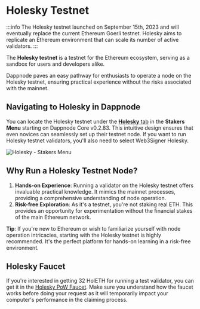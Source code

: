 # Holesky Testnet

:::info
The Holesky testnet launched on September 15th, 2023 and will eventually replace the current Ethereum Goerli testnet. Holesky aims to replicate an Ethereum environment that can scale its number of active validators.
:::

The **Holesky testnet** is a testnet for the Ethereum ecosystem, serving as a sandbox for users and developers alike. 

Dappnode paves an easy pathway for enthusiasts to operate a node on the Holesky testnet, ensuring practical experience without the risks associated with the mainnet.

## Navigating to Holesky in Dappnode

You can locate the Holesky testnet under the [**Holesky** tab](http://my.dappnode/stakers/holesky) in the **Stakers Menu** starting on Dappnode Core v0.2.83. This intuitive design ensures that even novices can seamlessly set up their testnet node. If you want to run Holesky testnet validators, you'll also need to select Web3Signer Holesky.

![Holesky - Stakers Menu](/img/holesky-stakers.png)

## Why Run a Holesky Testnet Node?

1. **Hands-on Experience**: Running a validator on the Holesky testnet offers invaluable practical knowledge. It mimics the mainnet processes, providing a comprehensive understanding of node operation.
2. **Risk-free Exploration**: As it's a testnet, you're not staking real ETH. This provides an opportunity for experimentation without the financial stakes of the main Ethereum network.

**Tip**: If you're new to Ethereum or wish to familiarize yourself with node operation intricacies, starting with the Holesky testnet is highly recommended. It's the perfect platform for hands-on learning in a risk-free environment.

## Holesky Faucet
If you're interested in getting 32 HolETH for running a test validator, you can get it in the [Holesky PoW Faucet](https://holesky-faucet.pk910.de/). Make sure you understand how the faucet works before doing your request as it will temporarily impact your computer's performance in the claiming process.
